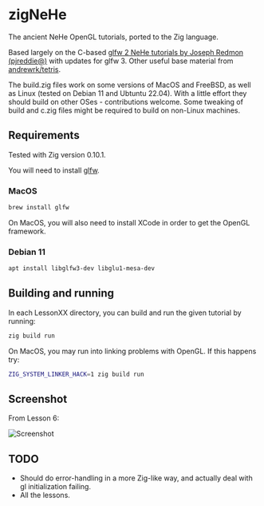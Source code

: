 # zigNeHe

The ancient NeHe OpenGL tutorials, ported to the Zig language.

Based largely on the C-based [glfw 2 NeHe tutorials by Joseph Redmon (pjreddie@)](https://github.com/pjreddie/NeHe-Tutorials-Using-GLFW) with updates for glfw 3. Other useful base material from [andrewrk/tetris](https://github.com/andrewrk/tetris).

The build.zig files work on some versions of MacOS and FreeBSD, as well as Linux (tested on Debian 11 and Ubtuntu 22.04). With a little effort they should build on other OSes - contributions welcome. Some tweaking of build and c.zig files might be required to build on non-Linux machines.

## Requirements

Tested with Zig version 0.10.1.

You will need to install [glfw](https://www.glfw.org/).

### MacOS

```sh
brew install glfw
```

On MacOS, you will also need to install XCode in order to get the OpenGL framework.

### Debian 11

```sh
apt install libglfw3-dev libglu1-mesa-dev
```

## Building and running

In each LessonXX directory, you can build and run the given tutorial by running:

```sh
zig build run
```

On MacOS, you may run into linking problems with OpenGL. If this happens try:

```sh
ZIG_SYSTEM_LINKER_HACK=1 zig build run
```

## Screenshot

From Lesson 6:

![Screenshot](zigNeHe.png)

## TODO

* Should do error-handling in a more Zig-like way, and actually deal with gl initialization failing.
* All the lessons.
